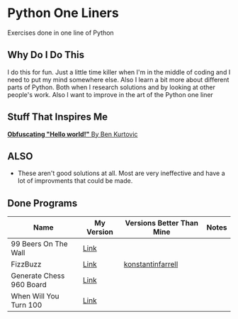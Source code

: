 # Python One Liners
Exercises done in one line of Python

## Why Do I Do This
I do this for fun. Just a little time killer when I'm in the middle of coding and I need to put my mind somewhere else. Also I learn a bit more about different parts of Python. Both when I research solutions and by looking at other people's work. Also I want to improve in the art of the Python one liner

## Stuff That Inspires Me
[**Obfuscating "Hello world!"** By Ben Kurtovic](https://benkurtovic.com/2014/06/01/obfuscating-hello-world.html)

## ALSO
- These aren't good solutions at all. Most are very ineffective and have a lot of improvments that could be made. 

## Done Programs
<table>
  <thead>
    <tr>
      <th>Name</th>
      <th>My Version</th>
      <th>Versions Better Than Mine</th>
      <th>Notes</th>
    </tr>
  </thead>
  <tbody>
    <tr>
      <td>99 Beers On The Wall</td>
      <td><a href="https://github.com/TSharvananthan/PythonOneLiners/blob/main/99_beers_on_the_wall.py">Link</a></td>
      <td></td>
      <td></td>
    </tr>
    <tr>
      <td>FizzBuzz</td>
      <td><a href="">Link</a></td>
      <td><a href="https://gist.github.com/konstantinfarrell/c4f84ea579615da63de0eb325753b71d">konstantinfarrell</a></td>
      <td></td>
    </tr>
    <tr>
      <td>Generate Chess 960 Board</td>
      <td><a href="https://github.com/TSharvananthan/PythonOneLiners/blob/main/generate_chess_960_board.py">Link</a></td>
      <td></td>
      <td></td>
    </tr>
    <tr>
      <td>When Will You Turn 100</td>
      <td><a href="https://github.com/TSharvananthan/PythonOneLiners/blob/main/when_will_you_turn_100.py">Link</a></td>
      <td></td>
      <td></td>
    </tr>
  </tbody>
</table>
